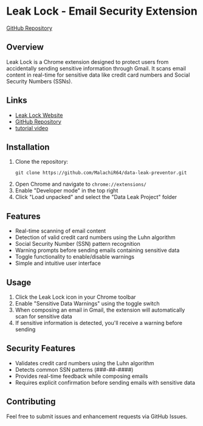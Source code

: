 # Leak Lock - Email Security Extension

[GitHub Repository](https://github.com/MalachiR64/data-leak-preventor)

## Overview
Leak Lock is a Chrome extension designed to protect users from accidentally sending sensitive information through Gmail. It scans email content in real-time for sensitive data like credit card numbers and Social Security Numbers (SSNs).

## Links
- [Leak Lock Website](https://leaklock.carrd.co/#)
- [GitHub Repository](https://github.com/MalachiR64/data-leak-preventor)
- [tutorial video](https://www.loom.com/share/9467bbb2b5354a84a0f722077f6cdef1?sid=68b8025f-5b7a-4012-88a6-312e3e66a0c8)



## Installation
1. Clone the repository:
   ```
   git clone https://github.com/MalachiR64/data-leak-preventor.git
   ```
2. Open Chrome and navigate to `chrome://extensions/`
3. Enable "Developer mode" in the top right
4. Click "Load unpacked" and select the "Data Leak Project" folder

## Features
- Real-time scanning of email content
- Detection of valid credit card numbers using the Luhn algorithm
- Social Security Number (SSN) pattern recognition
- Warning prompts before sending emails containing sensitive data
- Toggle functionality to enable/disable warnings
- Simple and intuitive user interface

## Usage
1. Click the Leak Lock icon in your Chrome toolbar
2. Enable "Sensitive Data Warnings" using the toggle switch
3. When composing an email in Gmail, the extension will automatically scan for sensitive data
4. If sensitive information is detected, you'll receive a warning before sending

## Security Features
- Validates credit card numbers using the Luhn algorithm
- Detects common SSN patterns (###-##-####)
- Provides real-time feedback while composing emails
- Requires explicit confirmation before sending emails with sensitive data

## Contributing
Feel free to submit issues and enhancement requests via GitHub Issues.




